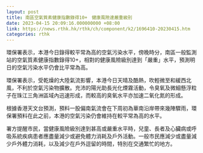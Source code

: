 ```yaml
---
layout: post
title: 南區空氣質素健康指數錄得10+　健康風險達嚴重級別
date: 2023-04-15 20:09:16.000000000 +08:00
link: https://news.rthk.hk/rthk/ch/component/k2/1696410-20230415.htm
categories: rthk
---
```


環保署表示，本港今日錄得較平常為高的空氣污染水平，傍晚時分，南區一般監測站的空氣質素健康指數錄得10+，相對的健康風險級別達到「嚴重」水平，預測明日的空氣污染水平仍會比平常為高。
 
環保署表示，受乾燥的大陸氣流影響，本港今日天晴及酷熱，吹輕微至和緩西北風，不利於空氣污染物擴散。充沛的陽光助長光化煙霧活動，令臭氧及微細懸浮粒子在珠江三角洲區域內迅速形成，而較高的臭氧水平亦加速二氧化氮的形成。
 
根據香港天文台預測，預料一股偏南氣流會在下周初為華南沿岸帶來幾陣驟雨，環保署預料在此之前，本港的空氣污染仍會維持在較平常為高的水平。
 
署方提醒市民，當健康風險級別達到甚高或嚴重水平時，兒童、長者及心臟病或呼吸系統疾病患者應盡量減少或避免體力消耗及戶外活動。一般市民應減少或盡量減少戶外體力消耗，以及減少在戶外逗留的時間，特別在交通繁忙的地方。
